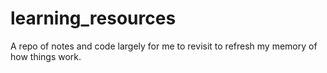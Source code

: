 # learning_resources
A repo of notes and code largely for me to revisit to refresh my memory of how things work.
